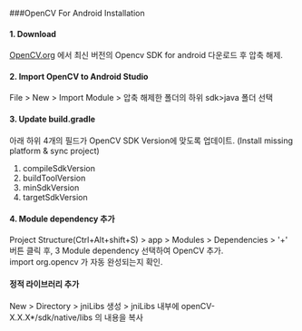 ###OpenCV For Android Installation

#### 1. Download
[OpenCV.org](https://opencv.org/releases.html) 에서 최신 버전의 Opencv SDK for android 다운로드 후 압축 해제.

#### 2. Import OpenCV to Android Studio
File > New > Import Module > 압축 해제한 폴더의 하위 sdk>java 폴더 선택

#### 3. Update build.gradle
아래 하위 4개의 필드가 OpenCV SDK Version에 맞도록 업데이트. (Install missing platform & sync project)

1. compileSdkVersion
2. buildToolVersion
3. minSdkVersion
4. targetSdkVersion

#### 4. Module dependency 추가
Project Structure(Ctrl+Alt+shift+S) > app > Modules > Dependencies > '+' 버튼 클릭 후, 3 Module dependency 선택하여 OpenCV 추가.  
import org.opencv 가 자동 완성되는지 확인.

#### 정적 라이브러리 추가
New > Directory > jniLibs 생성 > jniLibs 내부에 openCV-X.X.X*/sdk/native/libs 의 내용을 복사